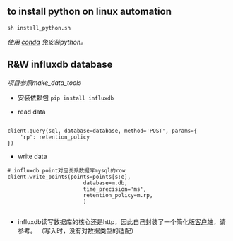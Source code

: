 ## to install python on linux automation
```
sh install_python.sh
```

_使用 [conda](https://docs.conda.io/projects/conda/en/latest) 免安装python。_


## R&W influxdb database
_项目参照make_data_tools_

- 安装依赖包 ```pip install influxdb```

- read data
```

client.query(sql, database=database, method='POST', params={
    'rp': retention_policy
})
```
- write data
```
# influxdb point对应关系数据库mysql的row
client.write_points(points=points[s:e],
                        database=m.db,
                        time_precision='ms',
                        retention_policy=m.rp,
                        )


```

- influxdb读写数据库的核心还是http，因此自己封装了一个简化版[客户端](make_data_tools/influxdb_client.py)，请参考。
（写入时，没有对数据类型的适配）


